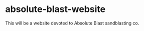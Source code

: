absolute-blast-website
======================
This will be a website devoted to Absolute Blast sandblasting co.
